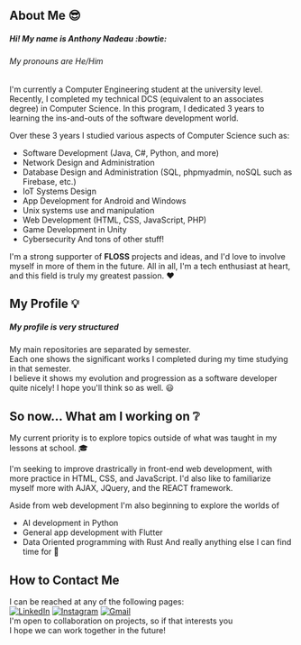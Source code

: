 
## About Me :sunglasses:

##### Hi! My name is Anthony Nadeau :bowtie:
###### My pronouns are He/Him

I'm currently a Computer Engineering student at the university level.
Recently, I completed my technical DCS (equivalent to an associates degree) in Computer Science.
In this program, I dedicated 3 years to learning the ins-and-outs of the software development world.

Over these 3 years I studied various aspects of Computer Science such as:

- Software Development (Java, C#, Python, and more)
- Network Design and Administration
- Database Design and Administration (SQL, phpmyadmin, noSQL such as Firebase, etc.)
- IoT Systems Design
- App Development for Android and Windows
- Unix systems use and manipulation
- Web Development (HTML, CSS, JavaScript, PHP)
- Game Development in Unity
- Cybersecurity
And tons of other stuff!

I'm a strong supporter of **FLOSS** projects and ideas, and I'd love to involve myself in more of them in the future.
All in all, I'm a tech enthusiast at heart, and this field is truly my greatest passion. :heart:

## My Profile :bulb:
##### My profile is very **structured**
My main repositories are separated by semester.  
Each one shows the significant works I completed during my time studying in that semester.  
I believe it shows my evolution and progression as a software developer quite nicely! I hope you'll think so as well. :smiley:

## So now... What am I working on :grey_question:
 
My current priority is to explore topics outside of what was taught in my lessons at school. :mortar_board:

I'm seeking to improve drastrically in front-end web development, with more practice in HTML, CSS, and JavaScript. I'd also like to familiarize myself more with AJAX, JQuery, and the REACT framework.

Aside from web development I'm also beginning to explore the worlds of
- AI development in Python
- General app development with Flutter
- Data Oriented programming with Rust
And really anything else I can find time for :star2:


## How to Contact Me

I can be reached at any of the following pages:  
  [![LinkedIn](https://img.shields.io/badge/linkedin-%230077B5.svg?style=for-the-badge&logo=linkedin&logoColor=white)](https://www.linkedin.com/in/dev-anthony-nadeau/) [![Instagram](https://img.shields.io/badge/Instagram-%23E4405F.svg?style=for-the-badge&logo=Instagram&logoColor=white)](https://www.instagram.com/tonynadeau03/) [![Gmail](https://img.shields.io/badge/Gmail-D14836?style=for-the-badge&logo=gmail&logoColor=white)](mailto:tonynadeau03@gmail.com)  
I'm open to collaboration on projects, so if that interests you  
I hope we can work together in the future!


